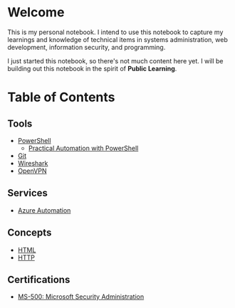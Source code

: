 # Welcome
This is my personal notebook. I intend to use this notebook to capture my learnings and knowledge of technical items in systems administration, web development, information security, and programming.  

I just started this notebook, so there's not much content here yet. I will be building out this notebook in the spirit of <strong>Public Learning</strong>.

# Table of Contents

## Tools
- [PowerShell](/topics/tools/powershell/index.md)
  - [Practical Automation with PowerShell](topics/tools/powershell/practical-automation-with-powershell/index.md)
- [Git](/topics/tools/git/index.md)
- [Wireshark](/topics/tools/wireshark/index.md)
- [OpenVPN](/topics/tools/openvpn/index.md)
## Services
- [Azure Automation](/topics/services/azure_automation/index.md)
## Concepts
- [HTML](/topics/concepts/html-css/index.md)
- [HTTP](/topics/concepts/http/http-basics/index.md)
## Certifications
- [MS-500: Microsoft Security Administration](topics/certifications/ms-500.md)